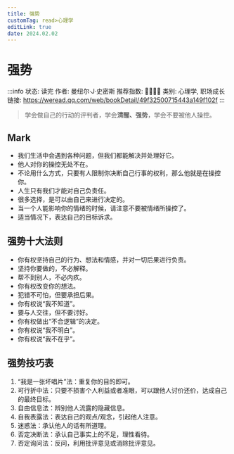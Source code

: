 ```yaml
---
title: 强势
customTag: read>心理学
editLink: true
date: 2024.02.02
---
```


# 强势

:::info
状态: 读完
作者: 曼纽尔·J·史密斯
推荐指数: 🌟🌟🌟🌟
类别: 心理学, 职场成长
链接: https://weread.qq.com/web/bookDetail/49f32500715443a149f102f
:::

> 学会做自己的行动的评判者，学会**清醒、强势**，学会不要被他人操控。

## Mark

- 我们生活中会遇到各种问题，但我们都能解决并处理好它。
- 他人对你的操控无处不在。
- 不论用什么方式，只要有人限制你决断自己行事的权利，那么他就是在操控你。
- 人生只有我们才能对自己负责任。
- 很多选择，是可以由自己来进行决定的。
- 当一个人能影响你的情绪的时候，请注意不要被情绪所操控了。
- 适当情况下，表达自己的目标诉求。

## 强势十大法则

- 你有权坚持自己的行为、想法和情感，并对一切后果进行负责。
- 坚持你要做的，不必解释。
- 帮不到别人，不必内疚。
- 你有权改变你的想法。
- 犯错不可怕，但要承担后果。
- 你有权说“我不知道”。
- 要与人交往，但不要讨好。
- 你有权做出“不合逻辑”的决定。
- 你有权说“我不明白”。
- 你有权说“我不在乎”。

## 强势技巧表

1. “我是一张坏唱片”法：重复你的目的即可。
2. 可行折中法：只要不损害个人利益或者准眼，可以跟他人讨价还价，达成自己的最终目标。
3. 自由信息法：辨别他人流露的隐藏信息。
4. 自我表露法：表达自己的观点/观念，引起他人注意。
5. 迷惑法：承认他人的话有所道理。
6. 否定决断法：承认自己事实上的不足，理性看待。
7. 否定询问法：反问，利用批评意见或消除批评意见。
